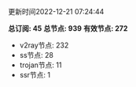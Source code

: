 更新时间2022-12-21 07:24:44

**总订阅: 45**
**总节点: 939**
**有效节点: 272**
- v2ray节点: 232
- ss节点: 28
- trojan节点: 11
- ssr节点: 1
